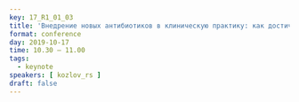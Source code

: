 ```yaml
---
key: 17_R1_01_03
title: 'Внедрение новых антибиотиков в клиническую практику: как достичь консенсуса между потребностями и возможностями?'
format: conference
day: 2019-10-17
time: 10.30 – 11.00
tags:
  - keynote
speakers: [ kozlov_rs ]
draft: false
---
```

